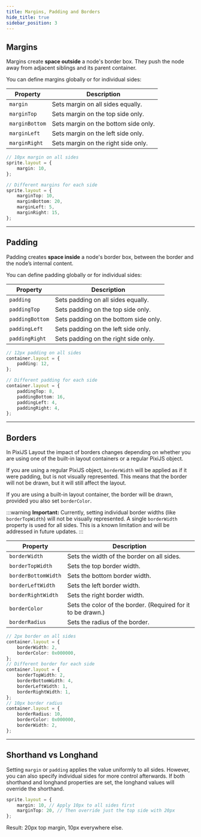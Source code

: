 ```yaml
---
title: Margins, Padding and Borders
hide_title: true
sidebar_position: 3
---
```


## Margins

Margins create **space outside** a node's border box. They push the node away from adjacent siblings and its parent container.

You can define margins globally or for individual sides:

| Property       | Description                          |
| -------------- | ------------------------------------ |
| `margin`       | Sets margin on all sides equally.    |
| `marginTop`    | Sets margin on the top side only.    |
| `marginBottom` | Sets margin on the bottom side only. |
| `marginLeft`   | Sets margin on the left side only.   |
| `marginRight`  | Sets margin on the right side only.  |

```ts
// 10px margin on all sides
sprite.layout = {
    margin: 10,
};

// Different margins for each side
sprite.layout = {
    marginTop: 10,
    marginBottom: 20,
    marginLeft: 5,
    marginRight: 15,
};
```

---

## Padding

Padding creates **space inside** a node's border box, between the border and the node’s internal content.

You can define padding globally or for individual sides:

| Property        | Description                           |
| --------------- | ------------------------------------- |
| `padding`       | Sets padding on all sides equally.    |
| `paddingTop`    | Sets padding on the top side only.    |
| `paddingBottom` | Sets padding on the bottom side only. |
| `paddingLeft`   | Sets padding on the left side only.   |
| `paddingRight`  | Sets padding on the right side only.  |

```ts
// 12px padding on all sides
container.layout = {
    padding: 12,
};

// Different padding for each side
container.layout = {
    paddingTop: 8,
    paddingBottom: 16,
    paddingLeft: 4,
    paddingRight: 4,
};
```

---

## Borders

In PixiJS Layout the impact of borders changes depending on whether you are using one of the built-in layout containers or a regular PixiJS object.

If you are using a regular PixiJS object, `borderWidth` will be applied as if it were padding, but is not visually represented. This means that the border will not be drawn, but it will still affect the layout.

If you are using a built-in layout container, the border will be drawn, provided you also set `borderColor`.

:::warning **Important:**
Currently, setting individual border widths (like `borderTopWidth`) will not be visually represented. A single `borderWidth` property is used for all sides.
This is a known limitation and will be addressed in future updates.
:::

| Property            | Description                                                  |
| ------------------- | ------------------------------------------------------------ |
| `borderWidth`       | Sets the width of the border on all sides.                   |
| `borderTopWidth`    | Sets the top border width.                                   |
| `borderBottomWidth` | Sets the bottom border width.                                |
| `borderLeftWidth`   | Sets the left border width.                                  |
| `borderRightWidth`  | Sets the right border width.                                 |
| `borderColor`       | Sets the color of the border. (Required for it to be drawn.) |
| `borderRadius`      | Sets the radius of the border.                               |

```ts
// 2px border on all sides
container.layout = {
    borderWidth: 2,
    borderColor: 0x000000,
};
// Different border for each side
container.layout = {
    borderTopWidth: 2,
    borderBottomWidth: 4,
    borderLeftWidth: 1,
    borderRightWidth: 1,
};
// 10px border radius
container.layout = {
    borderRadius: 10,
    borderColor: 0x000000,
    borderWidth: 2,
};
```

---

## Shorthand vs Longhand

Setting `margin` or `padding` applies the value uniformly to all sides. However, you can also specify individual sides for more control afterwards. If both shorthand and longhand properties are set, the longhand values will override the shorthand.

```ts
sprite.layout = {
    margin: 10, // Apply 10px to all sides first
    marginTop: 20, // Then override just the top side with 20px
};
```

Result: 20px top margin, 10px everywhere else.
